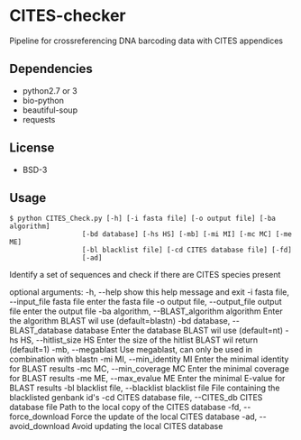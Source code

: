 CITES-checker
=============

Pipeline for crossreferencing DNA barcoding data with CITES appendices

Dependencies
------------
* python2.7 or 3
* bio-python
* beautiful-soup
* requests

License
-------
* BSD-3

Usage
-----
    $ python CITES_Check.py [-h] [-i fasta file] [-o output file] [-ba algorithm]
                      [-bd database] [-hs HS] [-mb] [-mi MI] [-mc MC] [-me ME]
                      [-bl blacklist file] [-cd CITES database file] [-fd]
                      [-ad]

Identify a set of sequences and check if there are CITES species present

optional arguments:
  -h, --help            show this help message and exit
  -i fasta file, --input_file fasta file
                        enter the fasta file
  -o output file, --output_file output file
                        enter the output file
  -ba algorithm, --BLAST_algorithm algorithm
                        Enter the algorithm BLAST wil use (default=blastn)
  -bd database, --BLAST_database database
                        Enter the database BLAST wil use (default=nt)
  -hs HS, --hitlist_size HS
                        Enter the size of the hitlist BLAST wil return
                        (default=1)
  -mb, --megablast      Use megablast, can only be used in combination with
                        blastn
  -mi MI, --min_identity MI
                        Enter the minimal identity for BLAST results
  -mc MC, --min_coverage MC
                        Enter the minimal coverage for BLAST results
  -me ME, --max_evalue ME
                        Enter the minimal E-value for BLAST results
  -bl blacklist file, --blacklist blacklist file
                        File containing the blacklisted genbank id's
  -cd CITES database file, --CITES_db CITES database file
                        Path to the local copy of the CITES database
  -fd, --force_download
                        Force the update of the local CITES database
  -ad, --avoid_download
                        Avoid updating the local CITES database


